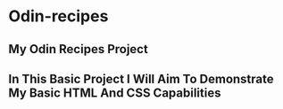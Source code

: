 # Odin-recipes

## My Odin Recipes Project

## In This Basic Project I Will Aim To Demonstrate My Basic HTML And CSS Capabilities
